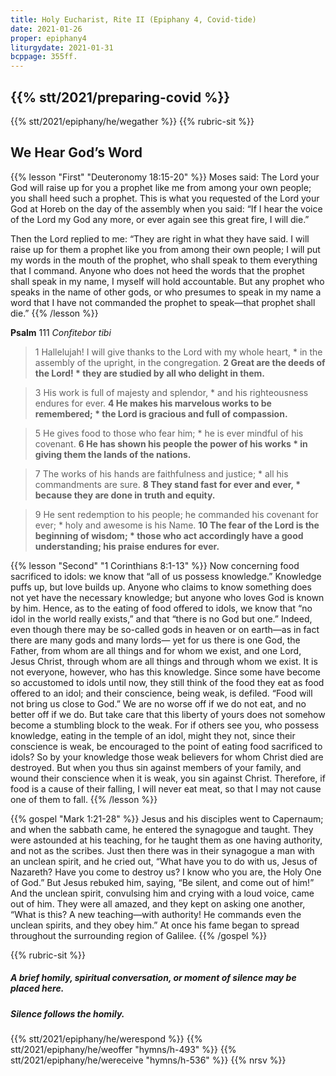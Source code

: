 ```yaml
---
title: Holy Eucharist, Rite II (Epiphany 4, Covid-tide)
date: 2021-01-26
proper: epiphany4
liturgydate: 2021-01-31
bcppage: 355ff.
---
```

{{% stt/2021/preparing-covid %}}
---
{{% stt/2021/epiphany/he/wegather %}}
{{% rubric-sit %}}
## We Hear God’s Word
{{% lesson "First" "Deuteronomy 18:15-20" %}}
Moses said: The Lord your God will raise up for you a prophet like me from among your own people; you shall heed such a prophet. This is what you requested of the Lord your God at Horeb on the day of the assembly when you said: “If I hear the voice of the Lord my God any more, or ever again see this great fire, I will die.”

Then the Lord replied to me: “They are right in what they have said. I will raise up for them a prophet like you from among their own people; I will put my words in the mouth of the prophet, who shall speak to them everything that I command. Anyone who does not heed the words that the prophet shall speak in my name, I myself will hold accountable. But any prophet who speaks in the name of other gods, or who presumes to speak in my name a word that I have not commanded the prophet to speak—that prophet shall die.”
{{% /lesson %}}

**Psalm** 111
_Confitebor tibi_

> 1 Hallelujah! I will give thanks to the Lord with my whole heart, *
in the assembly of the upright, in the congregation.
> **2 Great are the deeds of the Lord! *
they are studied by all who delight in them.**

> 3 His work is full of majesty and splendor, *
and his righteousness endures for ever.
> **4 He makes his marvelous works to be remembered; *
the Lord is gracious and full of compassion.**

> 5 He gives food to those who fear him; *
he is ever mindful of his covenant.
> **6 He has shown his people the power of his works *
in giving them the lands of the nations.**

> 7 The works of his hands are faithfulness and justice; *
all his commandments are sure.
> **8 They stand fast for ever and ever, *
because they are done in truth and equity.**

> 9 He sent redemption to his people;
	he commanded his covenant for ever; *
holy and awesome is his Name.
> **10 The fear of the Lord is the beginning of wisdom; *
those who act accordingly have a good understanding;
	his praise endures for ever.**

{{% lesson "Second"  "1 Corinthians 8:1-13" %}}
Now concerning food sacrificed to idols: we know that “all of us possess knowledge.” Knowledge puffs up, but love builds up. Anyone who claims to know something does not yet have the necessary knowledge; but anyone who loves God is known by him.
Hence, as to the eating of food offered to idols, we know that “no idol in the world really exists,” and that “there is no God but one.” Indeed, even though there may be so-called gods in heaven or on earth—as in fact there are many gods and many lords— yet for us there is one God, the Father, from whom are all things and for whom we exist, and one Lord, Jesus Christ, through whom are all things and through whom we exist.
It is not everyone, however, who has this knowledge. Since some have become so accustomed to idols until now, they still think of the food they eat as food offered to an idol; and their conscience, being weak, is defiled. “Food will not bring us close to God.” We are no worse off if we do not eat, and no better off if we do. But take care that this liberty of yours does not somehow become a stumbling block to the weak. For if others see you, who possess knowledge, eating in the temple of an idol, might they not, since their conscience is weak, be encouraged to the point of eating food sacrificed to idols? So by your knowledge those weak believers for whom Christ died are destroyed. But when you thus sin against members of your family, and wound their conscience when it is weak, you sin against Christ. Therefore, if food is a cause of their falling, I will never eat meat, so that I may not cause one of them to fall.
{{% /lesson %}}

{{% gospel "Mark 1:21-28" %}}
Jesus and his disciples went to Capernaum; and when the sabbath came, he entered the synagogue and taught. They were astounded at his teaching, for he taught them as one having authority, and not as the scribes. Just then there was in their synagogue a man with an unclean spirit, and he cried out, “What have you to do with us, Jesus of Nazareth? Have you come to destroy us? I know who you are, the Holy One of God.” But Jesus rebuked him, saying, “Be silent, and come out of him!” And the unclean spirit, convulsing him and crying with a loud voice, came out of him. They were all amazed, and they kept on asking one another, “What is this? A new teaching—with authority! He commands even the unclean spirits, and they obey him.” At once his fame began to spread throughout the surrounding region of Galilee.
{{% /gospel %}}

{{% rubric-sit %}}
##### A brief homily, spiritual conversation, or moment of silence may be placed here.
##### Silence follows the homily.

{{% stt/2021/epiphany/he/werespond %}}
{{% stt/2021/epiphany/he/weoffer "hymns/h-493" %}}
{{% stt/2021/epiphany/he/wereceive "hymns/h-536" %}}
{{% nrsv %}}
